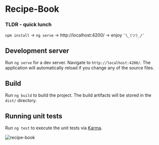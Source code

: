 # Recipe-Book

### TLDR - quick lunch
`npm install` -> `ng serve` -> http://localhost:4200/ -> enjoy  ````¯\_(ツ)_/¯```` 

## Development server

Run `ng serve` for a dev server. Navigate to `http://localhost:4200/`. The application will automatically reload if you change any of the source files.

## Build

Run `ng build` to build the project. The build artifacts will be stored in the `dist/` directory.

## Running unit tests

Run `ng test` to execute the unit tests via [Karma](https://karma-runner.github.io).


![recipe-book](https://github.com/Mpawelo/Recipe-Book-Project/assets/101519160/0a1bf735-df00-4e69-99a4-58e3aeabdd4f)
